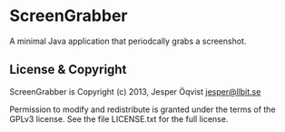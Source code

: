 ScreenGrabber
=============

A minimal Java application that periodcally grabs a screenshot.

License & Copyright
-------------------

ScreenGrabber is Copyright (c) 2013, Jesper Öqvist <jesper@llbit.se>

Permission to modify and redistribute is granted under the terms of
the GPLv3 license. See the file LICENSE.txt for the full license.
